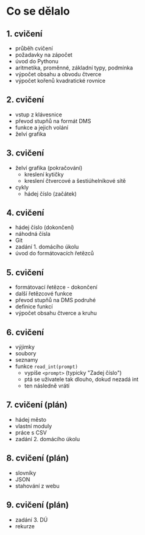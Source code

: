 # Co se dělalo

## 1. cvičení
* průběh cvičení
* požadavky na zápočet
* úvod do Pythonu
* aritmetika, proměnné, základní typy, podmínka
* výpočet obsahu a obvodu čtverce
* výpočet kořenů kvadratické rovnice

## 2. cvičení
* vstup z klávesnice
* převod stupňů na formát DMS
* funkce a jejich volání
* želví grafika

## 3. cvičení
* želví grafika (pokračování)
  * kreslení kytičky
  * kreslení čtvercové a šestiúhelníkové sítě
* cykly
  * hádej číslo (začátek)

## 4. cvičení
* hádej číslo (dokončení)
* náhodná čísla
* Git
* zadání 1. domácího úkolu
* úvod do formátovacích řetězců

## 5. cvičení
* formátovací řetězce - dokončení
* další řetězcové funkce
* převod stupňů na DMS podruhé
* definice funkcí
* výpočet obsahu čtverce a kruhu

## 6. cvičení
* výjimky
* soubory
* seznamy
* funkce `read_int(prompt)`
  * vypíše `<prompt>` (typicky "Zadej číslo")
  * ptá se uživatele tak dlouho, dokud nezadá int
  * ten následně vrátí

## 7. cvičení (plán)
* hádej město
* vlastní moduly
* práce s CSV
* zadání 2. domácího úkolu

## 8. cvičení (plán)
* slovníky
* JSON
* stahování z webu

## 9. cvičení (plán)
* zadání 3. DÚ
* rekurze
